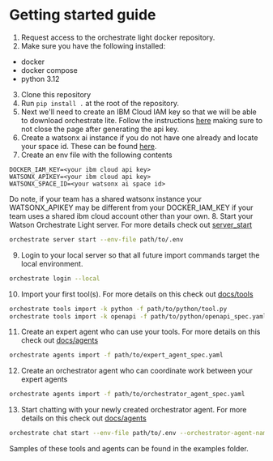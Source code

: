 # Getting started guide

1. Request access to the orchestrate light docker repository.
2. Make sure you have the following installed:
  - docker
  - docker compose
  - python 3.12
3. Clone this repository
4. Run `pip install .` at the root of the repository.
5. Next we'll need to create an IBM Cloud IAM key so that we will be able to download orchestrate lite. Follow the instructions [here](https://cloud.ibm.com/docs/account?topic=account-userapikey&interface=ui) making sure to not close the page after generating the api key.
6. Create a watsonx ai instance if you do not have one already and locate your space id. These can be found [here](https://dataplatform.cloud.ibm.com/developer-access?context=wx).
7. Create an env file with the following contents
```env
DOCKER_IAM_KEY=<your ibm cloud api key>
WATSONX_APIKEY=<your ibm cloud api key>
WATSONX_SPACE_ID=<your watsonx ai space id>
```
Do note, if your team has a shared watsonx instance your WATSONX_APIKEY may be different from your DOCKER_IAM_KEY
if your team uses a shared ibm cloud account other than your own.
8. Start your Watson Orchestrate Light server. For more details check out [server_start](./1_server_start.md)
```bash
orchestrate server start --env-file path/to/.env
```
9. Login to your local server so that all future import commands target the local environment.
```bash
orchestrate login --local
```
10. Import your first tool(s). For more details on this check out [docs/tools](./2_tools.md)
```bash
orchestrate tools import -k python -f path/to/python/tool.py
orchestrate tools import -k openapi -f path/to/python/openapi_spec.yaml
```
11. Create an expert agent who can use your tools. For more details on this check out [docs/agents](./2_agents.md)
```bash
orchestrate agents import -f path/to/expert_agent_spec.yaml
```
12. Create an orchestrator agent who can coordinate work between your expert agents
```bash
orchestrate agents import -f path/to/orchestrator_agent_spec.yaml
```
13. Start chatting with your newly created orchestrator agent. For more details on this check out [docs/agents](./2_agents.md)
```bash
orchestrate chat start --env-file path/to/.env --orchestrator-agent-name <name of orchestrator agent>
```

Samples of these tools and agents can be found in the examples folder.
